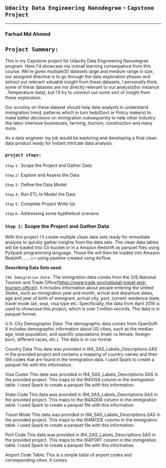 ## `Udacity Data Engineering Nanodegree` - `Capstone Project`
----------------------------------------------------------
### Farhad Md Ahmed

## `Project Summary:`
This is my Capstone project for Udacity Data Engineering Nanodegree program. Here I'd showcase my overall learning consequence from this course. We're given multiple(5) datasets large and medium range in size, our assigned directive is to go through the data exploration phases and extract out relevant valuable insight from these datasets. I personally think, some of these datasets are not directly relevant to our analysis(for instance ..Temperature data), but I'll try to connect out some sort of insight from these exploration.

Our scrutiny on these dataset should help data analysts to understand immigration trend, patterns which in turn help(Govt or Policy makers) to make better decisions on immigration subsequently to help other industry like labor intensive businesses, farming, tourism, construction and many more.

As a data engineer my job would be exploring and developing a final clean data product ready for instant intricate data analysis.

### `project steps:`

`Step` `1:` Scope the Project and Gather Data

`Step` `2:` Explore and Assess the Data

`Step` `3:` Define the Data Model

`Step` `4:` Run ETL to Model the Data

`Step` `5:` Complete Project Write Up

`Step` `6:` Addressing some hypthetical scenario 


### `Step 1:` Scope the Project and Gather Data
With this project I'll create multiple clean data sets ready for immediate analysis to quickly gather insights from the data sets.
The clean data tables will be loaded into S3-bucket or in a Amazon Redshift  as parquet files using PySpark programming language. Those file will then be loaded into Amazon Redshift ......>> using pipeline created using Airflow.

**Describing Data Sets used:**

`I94 Immigration Data:`
The immigration data comes from the (US National Tourism and Trade Office[https://www.trade.gov/national-travel-and-tourism-office]). It includes information about people entering the United States, such as immigration year and month, arrival and departure dates, age and year of birth of immigrant, arrival city, port, current residence state, travel mode (air, sea), visa type etc. Specificially, the data from April 2016 is used to showcase this project, which is over 1 million records. The data is in parquet format.

U.S. City Demographic Data:
The demographic data comes from OpenSoft. It includes demographic information about US cities, such as the median age, total population, and specific populations (male vs female, foreign-born, different races, etc.). The data is in csv format.

Country Data
This data was provided in I94_SAS_Labels_Descriptions.SAS in the provided project and contains a mapping of country names and their I94 codes that are found in the immigration data. I used Spark to create a parquet file with this information.

Visa Codes
This data was provided in I94_SAS_Labels_Descriptions.SAS in the provided project. This maps to the I94VISA column in the immigration table. I used Spark to create a parquet file with this information.

State Code
This data was provided in I94_SAS_Labels_Descriptions.SAS in the provided project. This maps to the I94ADDR column in the immigration table. I used Spark to create a parquet file with this information.

Travel Mode
This data was provided in I94_SAS_Labels_Descriptions.SAS in the provided project. This maps to the I94MODE column in the immigration table. I used Spark to create a parquet file with this information.

Port Code
This data was provided in I94_SAS_Labels_Descriptions.SAS in the provided project. This maps to the I94PORT column in the immigration table. I used Spark to create a parquet file with this information.

Airport Code Table: This is a simple table of airport codes and corresponding cities. It comes
